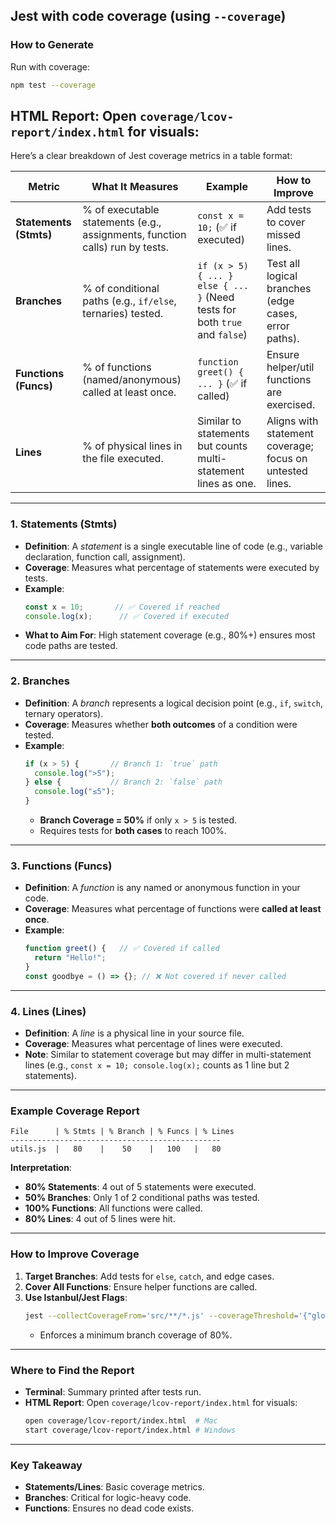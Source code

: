## Jest with code coverage (using `--coverage`)
### **How to Generate**

Run with coverage:
```bash
npm test --coverage
```
HTML Report: Open `coverage/lcov-report/index.html` for visuals:
---
Here’s a clear breakdown of Jest coverage metrics in a table format:

| **Metric**       | **What It Measures**                                                                 | **Example**                                                                 | **How to Improve**                                                                 |
|------------------|-------------------------------------------------------------------------------------|-----------------------------------------------------------------------------|-----------------------------------------------------------------------------------|
| **Statements (Stmts)** | % of executable statements (e.g., assignments, function calls) run by tests.        | `const x = 10;` (✅ if executed)                                            | Add tests to cover missed lines.                                                  |
| **Branches**     | % of conditional paths (e.g., `if/else`, ternaries) tested.                         | `if (x > 5) { ... } else { ... }` (Need tests for both `true` and `false`) | Test all logical branches (edge cases, error paths).                              |
| **Functions (Funcs)** | % of functions (named/anonymous) called at least once.                              | `function greet() { ... }` (✅ if called)                                    | Ensure helper/util functions are exercised.                                       |
| **Lines**        | % of physical lines in the file executed.                                           | Similar to statements but counts multi-statement lines as one.              | Aligns with statement coverage; focus on untested lines.                         |

---

### **1. Statements (Stmts)**
- **Definition**: A *statement* is a single executable line of code (e.g., variable declaration, function call, assignment).  
- **Coverage**: Measures what percentage of statements were executed by tests.  
- **Example**:
  ```javascript
  const x = 10;       // ✅ Covered if reached
  console.log(x);      // ✅ Covered if executed
  ```
- **What to Aim For**: High statement coverage (e.g., 80%+) ensures most code paths are tested.

---

### **2. Branches**
- **Definition**: A *branch* represents a logical decision point (e.g., `if`, `switch`, ternary operators).  
- **Coverage**: Measures whether **both outcomes** of a condition were tested.  
- **Example**:
  ```javascript
  if (x > 5) {       // Branch 1: `true` path
    console.log(">5");
  } else {           // Branch 2: `false` path
    console.log("≤5");
  }
  ```
  - **Branch Coverage = 50%** if only `x > 5` is tested.  
  - Requires tests for **both cases** to reach 100%.

---

### **3. Functions (Funcs)**
- **Definition**: A *function* is any named or anonymous function in your code.  
- **Coverage**: Measures what percentage of functions were **called at least once**.  
- **Example**:
  ```javascript
  function greet() {   // ✅ Covered if called
    return "Hello!";
  }
  const goodbye = () => {}; // ❌ Not covered if never called
  ```

---

### **4. Lines (Lines)**
- **Definition**: A *line* is a physical line in your source file.  
- **Coverage**: Measures what percentage of lines were executed.  
- **Note**: Similar to statement coverage but may differ in multi-statement lines (e.g., `const x = 10; console.log(x);` counts as 1 line but 2 statements).

---

### **Example Coverage Report**
```
File      | % Stmts | % Branch | % Funcs | % Lines
-----------------------------------------------
utils.js  |   80    |    50    |   100   |   80
```
**Interpretation**:
- **80% Statements**: 4 out of 5 statements were executed.  
- **50% Branches**: Only 1 of 2 conditional paths was tested.  
- **100% Functions**: All functions were called.  
- **80% Lines**: 4 out of 5 lines were hit.

---

### **How to Improve Coverage**
1. **Target Branches**: Add tests for `else`, `catch`, and edge cases.  
2. **Cover All Functions**: Ensure helper functions are called.  
3. **Use Istanbul/Jest Flags**:  
   ```bash
   jest --collectCoverageFrom='src/**/*.js' --coverageThreshold='{"global":{"branches":80}}'
   ```
   - Enforces a minimum branch coverage of 80%.

---

### **Where to Find the Report**
- **Terminal**: Summary printed after tests run.  
- **HTML Report**: Open `coverage/lcov-report/index.html` for visuals:  
  ```bash
  open coverage/lcov-report/index.html  # Mac
  start coverage/lcov-report/index.html # Windows
  ```

---

### **Key Takeaway**
- **Statements/Lines**: Basic coverage metrics.  
- **Branches**: Critical for logic-heavy code.  
- **Functions**: Ensures no dead code exists.  

